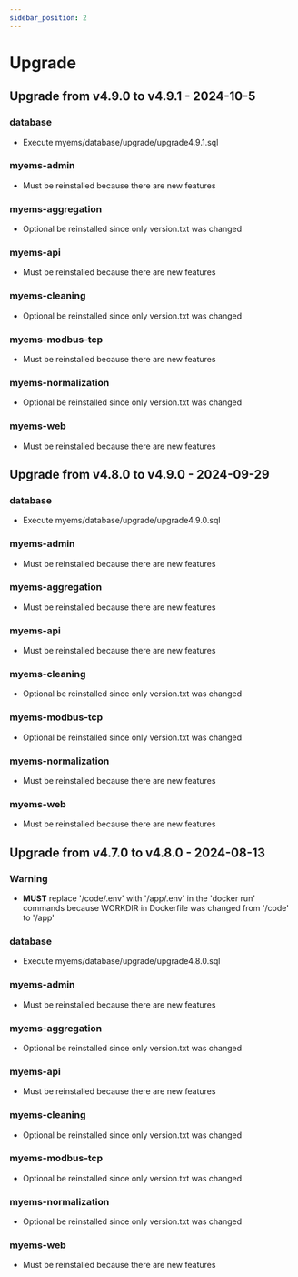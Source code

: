 ```yaml
---
sidebar_position: 2
---
```


# Upgrade
## Upgrade from v4.9.0 to v4.9.1 - 2024-10-5
### database
- Execute myems/database/upgrade/upgrade4.9.1.sql
### myems-admin
- Must be reinstalled because there are new features
### myems-aggregation
- Optional be reinstalled since only version.txt was changed
### myems-api
- Must be reinstalled because there are new features
### myems-cleaning
- Optional be reinstalled since only version.txt was changed
### myems-modbus-tcp
- Must be reinstalled because there are new features
### myems-normalization
- Optional be reinstalled since only version.txt was changed
### myems-web
- Must be reinstalled because there are new features

## Upgrade from v4.8.0 to v4.9.0 - 2024-09-29
### database
- Execute myems/database/upgrade/upgrade4.9.0.sql
### myems-admin
- Must be reinstalled because there are new features
### myems-aggregation
- Must be reinstalled because there are new features
### myems-api
- Must be reinstalled because there are new features
### myems-cleaning
- Optional be reinstalled since only version.txt was changed
### myems-modbus-tcp
- Optional be reinstalled since only version.txt was changed
### myems-normalization
- Must be reinstalled because there are new features
### myems-web
- Must be reinstalled because there are new features

## Upgrade from v4.7.0 to v4.8.0 - 2024-08-13
### Warning
- **MUST** replace '/code/.env' with '/app/.env' in the 'docker run' commands because WORKDIR in Dockerfile was changed from '/code' to '/app'
### database
- Execute myems/database/upgrade/upgrade4.8.0.sql
### myems-admin
- Must be reinstalled because there are new features
### myems-aggregation
- Optional be reinstalled since only version.txt was changed
### myems-api
- Must be reinstalled because there are new features
### myems-cleaning
- Optional be reinstalled since only version.txt was changed
### myems-modbus-tcp
- Optional be reinstalled since only version.txt was changed
### myems-normalization
- Optional be reinstalled since only version.txt was changed
### myems-web
- Must be reinstalled because there are new features